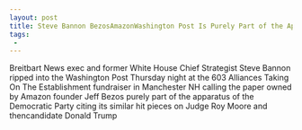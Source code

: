 ```yaml
---
layout: post
title: Steve Bannon BezosAmazonWashington Post Is Purely Part of the Apparatus of the Democratic Party
tags:
 -
---
```

Breitbart News exec and former White House Chief Strategist Steve Bannon ripped into the Washington Post Thursday night at the 603 Alliances Taking On The Establishment fundraiser in Manchester NH  calling the paper owned by Amazon founder Jeff Bezos purely part of the apparatus of the Democratic Party citing its similar hit pieces on Judge Roy Moore and thencandidate Donald Trump
